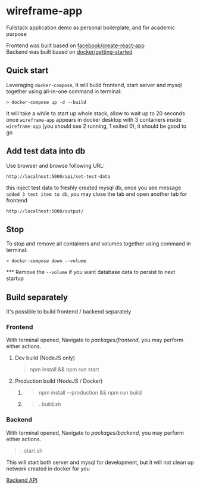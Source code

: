 # wireframe-app

Fullstack application demo as personal boilerplate, and for academic purpose    

Frontend was built based on [facebook/create-react-app](https://github.com/facebook/create-react-app)  
Backend was built based on [docker/getting-started](https://github.com/docker/getting-started)  

## Quick start

Leveraging `docker-compose`, It will build frontend, start server and mysql together using all-in-one command in terminal:

```
> docker-compose up -d --build
```

It will take a while to start up whole stack, allow to wait up to 20 seconds  
once `wireframe-app` appears in docker desktop with 3 containers inside `wireframe-app` (you should see 2 running, 1 exited 0), it should be good to go  


## Add test data into db

Use browser and browse following URL:

```
http://localhost:5000/api/set-test-data
```

this inject test data to freshly created mysql db, once you see message `added 3 test item to db`, you may close the tab and open another tab for frontend

```
http://localhost:5000/output/
```


## Stop

To stop and remove all containers and volumes together using command in terminal:

```
> docker-compose down --volume
```

*** Remove the `--volume` if you want database data to persist to next startup  


## Build separately

It's possible to build frontend / backend separately

### Frontend

With terminal opened, Navigate to _packages/frontend_, you may perform either actions.

1. Dev build (NodeJS only)
    > npm install && npm run start
2. Production build (NodeJS / Docker)
   1. > npm install --production && npm run build
   2. > . build.sh

### Backend

With terminal opened, Navigate to _packages/backend_, you may perform either actions.

> . start.sh

This will start both server and mysql for development, but it will not clean up network created in docker for you

[Backend API](./packages/backend/README.md)




